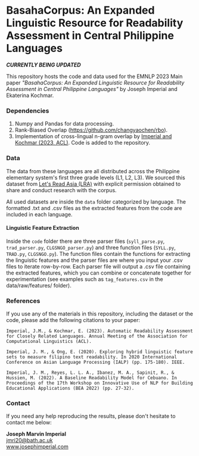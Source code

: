 # BasahaCorpus: An Expanded Linguistic Resource for Readability Assessment in Central Philippine Languages

***CURRENTLY BEING UPDATED***

This repository hosts the code and data used for the EMNLP 2023 Main paper *"BasahaCorpus: An Expanded Linguistic Resource for Readability Assessment in Central Philippine Languages"* by Joseph Imperial and Ekaterina Kochmar.

### Dependencies
1. Numpy and Pandas for data processing.
2. Rank-Biased Overlap (https://github.com/changyaochen/rbo).
3. Implementation of cross-lingual n-gram overlap by [Imperial and Kochmar (2023, ACL)](https://aclanthology.org/2023.findings-acl.331/). Code is added to the repository.

### Data
The data from these languages are all distributed across the Philippine elementary system's first three grade levels (L1, L2, L3). We sourced this dataset from [Let's Read Asia (LRA)](https://www.letsreadasia.org/) with explicit permission obtained to share and conduct research with the corpus.

All used datasets are inside the `data` folder categorized by language. The formatted .txt and .csv files as the extracted features from the code are included in each language.

#### Linguistic Feature Extraction
Inside the `code` folder there are three parser files (`syll_parse.py`, `trad_parser.py`, `CLGSNGO_parser.py`) and three function files (`SYLL.py`, `TRAD.py`, `CLGSNGO.py`). The function files contain the functions for extracting the linguistic features and the parser files are where you input your .csv files to iterate row-by-row. Each parser file will output a .csv file containing the extracted features, which you can combine or concatenate together for experimentation (see examples such as `tag_features.csv` in the data/raw/features/ folder).

### References
If you use any of the materials in this repository, including the dataset or the code, please add the following citations to your paper:
```
Imperial, J.M., & Kochmar, E. (2023). Automatic Readability Assessment for Closely Related Languages. Annual Meeting of the Association for Computational Linguistics (ACL).

Imperial, J. M., & Ong, E. (2020). Exploring hybrid linguistic feature sets to measure filipino text readability. In 2020 International Conference on Asian Language Processing (IALP) (pp. 175-180). IEEE.

Imperial, J. M., Reyes, L. L. A., Ibanez, M. A., Sapinit, R., & Hussien, M. (2022). A Baseline Readability Model for Cebuano. In Proceedings of the 17th Workshop on Innovative Use of NLP for Building Educational Applications (BEA 2022) (pp. 27-32).

```


### Contact
If you need any help reproducing the results, please don't hesitate to contact me below:

**Joseph Marvin Imperial** <br/>
jmri20@bath.ac.uk <br/>
www.josephimperial.com 
